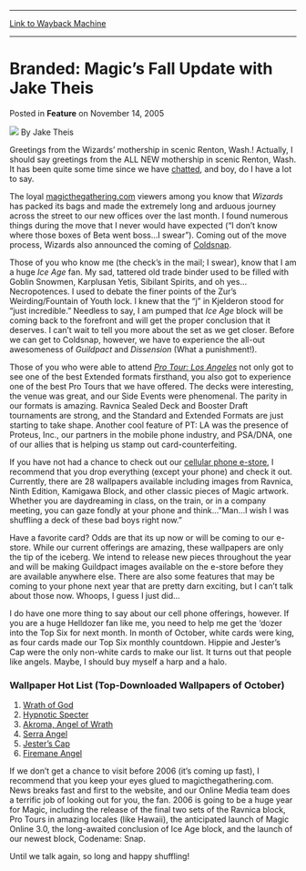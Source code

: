 
---
[Link to Wayback Machine](https://web.archive.org/web/20220119052034/https://magic.wizards.com/en/articles/archive/feature/branded-magic%E2%80%99s-fall-update-jake-theis-2005-11-14)

[_metadata_:author]:- "Jake Theis"
[_metadata_:description]:- "Greetings from the Wizards’ mothership in scenic Renton, Wash.! Actually, I should say greetings from the ALL NEW mothership in scenic Renton, Wash. It has been quite some time since we have chatted, and boy, do I have a lot to say. The loyal magicthegathering.com viewers among you know that Wizards has packed its bags and made the extremely long and arduous journey across the"
[_metadata_:generator]:- "Drupal 7 (http://drupal.org)"
[_metadata_:node]:- "638226"
[_metadata_:publish_date]:- "2005-11-14"
[_metadata_:source]:- "div-main-content"
[_metadata_:title]:- "Branded: Magic’s Fall Update with Jake Theis"
[_metadata_:wayback_capture_timestamp]:- "2022-01-19 05:20:34"
[_metadata_:wayback_raw_url]:- "https://web.archive.org/web/20220119052034id_/https://magic.wizards.com/en/articles/archive/feature/branded-magic%E2%80%99s-fall-update-jake-theis-2005-11-14"
[_metadata_:wayback_url]:- "https://magic.wizards.com/en/articles/archive/feature/branded-magic%E2%80%99s-fall-update-jake-theis-2005-11-14"
---


Branded: Magic’s Fall Update with Jake Theis
============================================



 Posted in **Feature**
 on November 14, 2005 






![](https://media.magic.wizards.com/styles/auth_small/public/images/person/authorpic_JakeTheis.jpg)
By Jake Theis











Greetings from the Wizards’ mothership in scenic Renton, Wash.! Actually, I should say greetings from the ALL NEW mothership in scenic Renton, Wash. It has been quite some time since we have [chatted](/en/articles/archive/branded-2005-09-09), and boy, do I have a lot to say.


The loyal [magicthegathering.com](http://www.magicthegathering.com) viewers among you know that *Wizards* has packed its bags and made the extremely long and arduous journey across the street to our new offices over the last month. I found numerous things during the move that I never would have expected (“I don’t know where those boxes of Beta went boss…I swear”). Coming out of the move process, Wizards also announced the coming of [Coldsnap](/en/node/632201).


Those of you who know me (the check’s in the mail; I swear), know that I am a huge *Ice Age* fan. My sad, tattered old trade binder used to be filled with Goblin Snowmen, Karplusan Yetis, Sibilant Spirits, and oh yes…Necropotences. I used to debate the finer points of the Zur’s Weirding/Fountain of Youth lock. I knew that the “j” in Kjelderon stood for “just incredible.” Needless to say, I am pumped that *Ice Age* block will be coming back to the forefront and will get the proper conclusion that it deserves. I can’t wait to tell you more about the set as we get closer. Before we can get to Coldsnap, however, we have to experience the all-out awesomeness of *Guildpact* and *Dissension* (What a punishment!).


Those of you who were able to attend [*Pro Tour: Los Angeles*](/en/events/coverage/starring-role-antoine-ruel) not only got to see one of the best Extended formats firsthand, you also got to experience one of the best Pro Tours that we have offered. The decks were interesting, the venue was great, and our Side Events were phenomenal. The parity in our formats is amazing. Ravnica Sealed Deck and Booster Draft tournaments are strong, and the Standard and Extended Formats are just starting to take shape. Another cool feature of PT: LA was the presence of Proteus, Inc., our partners in the mobile phone industry, and PSA/DNA, one of our allies that is helping us stamp out card-counterfeiting.


If you have not had a chance to check out our [cellular phone e-store](http://magic.ecms.proteus.com/), I recommend that you drop everything (except your phone) and check it out. Currently, there are 28 wallpapers available including images from Ravnica, Ninth Edition, Kamigawa Block, and other classic pieces of Magic artwork. Whether you are daydreaming in class, on the train, or in a company meeting, you can gaze fondly at your phone and think…”Man…I wish I was shuffling a deck of these bad boys right now.”


Have a favorite card? Odds are that its up now or will be coming to our e-store. While our current offerings are amazing, these wallpapers are only the tip of the iceberg. We intend to release new pieces throughout the year and will be making Guildpact images available on the e-store before they are available anywhere else. There are also some features that may be coming to your phone next year that are pretty darn exciting, but I can’t talk about those now. Whoops, I guess I just did…


I do have one more thing to say about our cell phone offerings, however. If you are a huge Helldozer fan like me, you need to help me get the ‘dozer into the Top Six for next month. In month of October, white cards were king, as four cards made our Top Six monthly countdown. Hippie and Jester’s Cap were the only non-white cards to make our list. It turns out that people like angels. Maybe, I should buy myself a harp and a halo.


### Wallpaper Hot List (Top-Downloaded Wallpapers of October)


1. [Wrath of God](/en/articles/archive/wallpapers-wonder-runoff-polls-2004-04-16)
2. [Hypnotic Specter](/en/articles/archive/wallpapers-wonder-runoff-polls-2004-04-16)
3. [Akroma, Angel of Wrath](/en/articles/archive/wallpapers-wonder-runoff-polls-2004-04-16)
4. [Serra Angel](/en/articles/archive/wallpapers-wonder-runoff-polls-2004-04-16)
5. [Jester’s Cap](/en/articles/archive/wallpapers-wonder-runoff-polls-2004-04-16)
6. [Firemane Angel](/en/articles/archive/wallpapers-wonder-runoff-polls-2004-04-16)

If we don’t get a chance to visit before 2006 (it’s coming up fast), I recommend that you keep your eyes glued to magicthegathering.com. News breaks fast and first to the website, and our Online Media team does a terrific job of looking out for you, the fan. 2006 is going to be a huge year for Magic, including the release of the final two sets of the Ravnica block, Pro Tours in amazing locales (like Hawaii), the anticipated launch of Magic Online 3.0, the long-awaited conclusion of Ice Age block, and the launch of our newest block, Codename: Snap.


Until we talk again, so long and happy shuffling!







